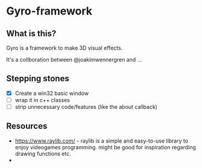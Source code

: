 # Gyro-framework

## What is this?

Gyro is a framework to make 3D visual effects.

It's a collboration between @joakimwennergren and ...

## Stepping stones
* [X] Create a win32 basic window
* [ ] wrap it in c++ classes
* [ ] strip unnecessary code/features (like the about callback)

## Resources

* https://www.raylib.com/ - raylib is a simple and easy-to-use library to enjoy videogames programming. 
 might be good for inspiration regarding drawing functions etc.
* 
